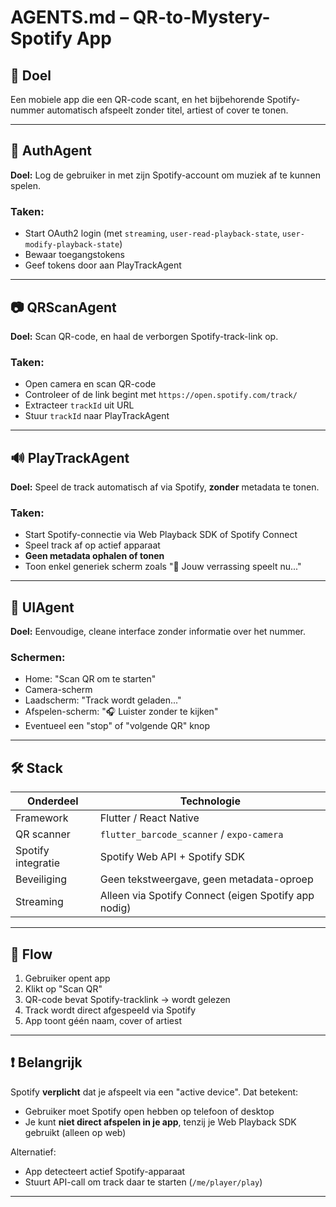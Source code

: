# AGENTS.md – QR-to-Mystery-Spotify App

## 🎯 Doel
Een mobiele app die een QR-code scant, en het bijbehorende Spotify-nummer automatisch afspeelt zonder titel, artiest of cover te tonen.

---

## 🔐 AuthAgent

**Doel:** Log de gebruiker in met zijn Spotify-account om muziek af te kunnen spelen.

### Taken:
- Start OAuth2 login (met `streaming`, `user-read-playback-state`, `user-modify-playback-state`)
- Bewaar toegangstokens
- Geef tokens door aan PlayTrackAgent

---

## 📷 QRScanAgent

**Doel:** Scan QR-code, en haal de verborgen Spotify-track-link op.

### Taken:
- Open camera en scan QR-code
- Controleer of de link begint met `https://open.spotify.com/track/`
- Extracteer `trackId` uit URL
- Stuur `trackId` naar PlayTrackAgent

---

## 🔊 PlayTrackAgent

**Doel:** Speel de track automatisch af via Spotify, **zonder** metadata te tonen.

### Taken:
- Start Spotify-connectie via Web Playback SDK of Spotify Connect
- Speel track af op actief apparaat
- **Geen metadata ophalen of tonen**
- Toon enkel generiek scherm zoals "🎵 Jouw verrassing speelt nu..."

---

## 🎨 UIAgent

**Doel:** Eenvoudige, cleane interface zonder informatie over het nummer.

### Schermen:
- Home: "Scan QR om te starten"
- Camera-scherm
- Laadscherm: "Track wordt geladen..."
- Afspelen-scherm: "🎧 Luister zonder te kijken"
- Eventueel een "stop" of "volgende QR" knop

---

## 🛠️ Stack

| Onderdeel         | Technologie                           |
|-------------------|----------------------------------------|
| Framework         | Flutter / React Native                 |
| QR scanner        | `flutter_barcode_scanner` / `expo-camera` |
| Spotify integratie| Spotify Web API + Spotify SDK          |
| Beveiliging       | Geen tekstweergave, geen metadata-oproep |
| Streaming         | Alleen via Spotify Connect (eigen Spotify app nodig) |

---

## 🔄 Flow

1. Gebruiker opent app
2. Klikt op "Scan QR"
3. QR-code bevat Spotify-tracklink → wordt gelezen
4. Track wordt direct afgespeeld via Spotify
5. App toont géén naam, cover of artiest

---

## ❗ Belangrijk

Spotify **verplicht** dat je afspeelt via een "active device". Dat betekent:
- Gebruiker moet Spotify open hebben op telefoon of desktop
- Je kunt **niet direct afspelen in je app**, tenzij je Web Playback SDK gebruikt (alleen op web)

Alternatief:
- App detecteert actief Spotify-apparaat
- Stuurt API-call om track daar te starten (`/me/player/play`)

---
